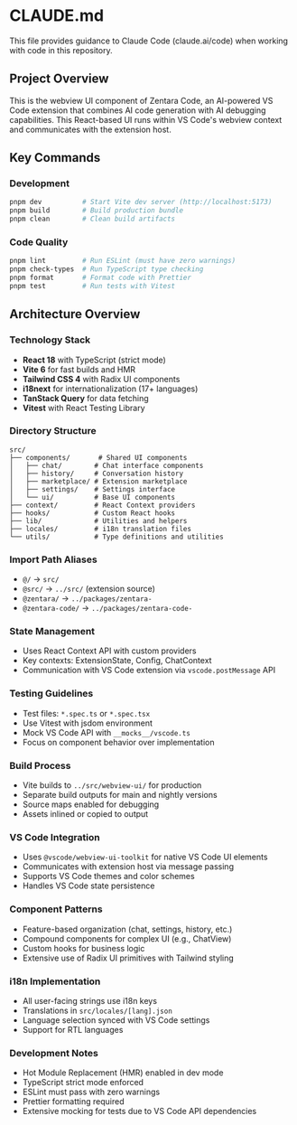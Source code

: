# CLAUDE.md

This file provides guidance to Claude Code (claude.ai/code) when working with code in this repository.

## Project Overview

This is the webview UI component of Zentara Code, an AI-powered VS Code extension that combines AI code generation with AI debugging capabilities. This React-based UI runs within VS Code's webview context and communicates with the extension host.

## Key Commands

### Development
```bash
pnpm dev          # Start Vite dev server (http://localhost:5173)
pnpm build        # Build production bundle
pnpm clean        # Clean build artifacts
```

### Code Quality
```bash
pnpm lint         # Run ESLint (must have zero warnings)
pnpm check-types  # Run TypeScript type checking
pnpm format       # Format code with Prettier
pnpm test         # Run tests with Vitest
```

## Architecture Overview

### Technology Stack
- **React 18** with TypeScript (strict mode)
- **Vite 6** for fast builds and HMR
- **Tailwind CSS 4** with Radix UI components
- **i18next** for internationalization (17+ languages)
- **TanStack Query** for data fetching
- **Vitest** with React Testing Library

### Directory Structure
```
src/
├── components/       # Shared UI components
│   ├── chat/        # Chat interface components
│   ├── history/     # Conversation history
│   ├── marketplace/ # Extension marketplace
│   ├── settings/    # Settings interface
│   └── ui/          # Base UI components
├── context/         # React Context providers
├── hooks/           # Custom React hooks
├── lib/             # Utilities and helpers
├── locales/         # i18n translation files
└── utils/           # Type definitions and utilities
```

### Import Path Aliases
- `@/` → `src/`
- `@src/` → `../src/` (extension source)
- `@zentara/` → `../packages/zentara-` 
- `@zentara-code/` → `../packages/zentara-code-`

### State Management
- Uses React Context API with custom providers
- Key contexts: ExtensionState, Config, ChatContext
- Communication with VS Code extension via `vscode.postMessage` API

### Testing Guidelines
- Test files: `*.spec.ts` or `*.spec.tsx`
- Use Vitest with jsdom environment
- Mock VS Code API with `__mocks__/vscode.ts`
- Focus on component behavior over implementation

### Build Process
- Vite builds to `../src/webview-ui/` for production
- Separate build outputs for main and nightly versions
- Source maps enabled for debugging
- Assets inlined or copied to output

### VS Code Integration
- Uses `@vscode/webview-ui-toolkit` for native VS Code UI elements
- Communicates with extension host via message passing
- Supports VS Code themes and color schemes
- Handles VS Code state persistence

### Component Patterns
- Feature-based organization (chat, settings, history, etc.)
- Compound components for complex UI (e.g., ChatView)
- Custom hooks for business logic
- Extensive use of Radix UI primitives with Tailwind styling

### i18n Implementation
- All user-facing strings use i18n keys
- Translations in `src/locales/[lang].json`
- Language selection synced with VS Code settings
- Support for RTL languages

### Development Notes
- Hot Module Replacement (HMR) enabled in dev mode
- TypeScript strict mode enforced
- ESLint must pass with zero warnings
- Prettier formatting required
- Extensive mocking for tests due to VS Code API dependencies